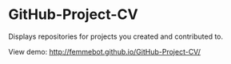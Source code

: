 GitHub-Project-CV
=================

Displays repositories for projects you created and contributed to.

View demo: http://femmebot.github.io/GitHub-Project-CV/
